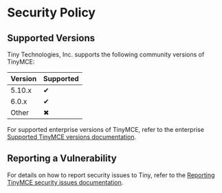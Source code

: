 # Security Policy

## Supported Versions

Tiny Technologies, Inc. supports the following community versions of TinyMCE:

| Version | Supported                      |
| ------- | ------------------------------ |
| 5.10.x  | &#10004;                       |
| 6.0.x   | &#10004;                       |
| Other   | &#10006;                       |

For supported enterprise versions of TinyMCE, refer to the enterprise [Supported TinyMCE versions documentation](https://www.tiny.cloud/docs/tinymce/6/support.html#supportedversionsandplatforms).

## Reporting a Vulnerability

For details on how to report security issues to Tiny, refer to the [Reporting TinyMCE security issues documentation](https://www.tiny.cloud/docs/tinymce/6/security.html#reportingtinymcesecurityissues).

